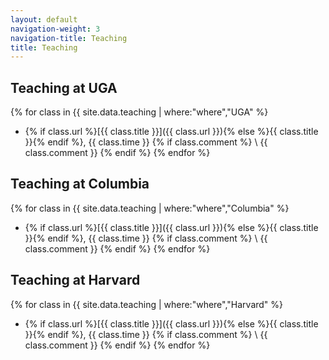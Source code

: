 ```yaml
---
layout: default
navigation-weight: 3
navigation-title: Teaching
title: Teaching
---
```


## Teaching at UGA
{% for class in {{ site.data.teaching | where:"where","UGA" %}
* {% if class.url %}[{{ class.title }}]({{ class.url }}){% else %}{{ class.title }}{% endif %}, {{ class.time }}
  {% if class.comment %} \\ {{ class.comment }} {% endif %}
{% endfor %}

## Teaching at Columbia
{% for class in {{ site.data.teaching | where:"where","Columbia" %}
* {% if class.url %}[{{ class.title }}]({{ class.url }}){% else %}{{ class.title }}{% endif %}, {{ class.time }}
  {% if class.comment %} \\ {{ class.comment }} {% endif %}
{% endfor %}

## Teaching at Harvard
{% for class in {{ site.data.teaching | where:"where","Harvard" %}
* {% if class.url %}[{{ class.title }}]({{ class.url }}){% else %}{{ class.title }}{% endif %}, {{ class.time }}
  {% if class.comment %} \\ {{ class.comment }} {% endif %}
{% endfor %}


